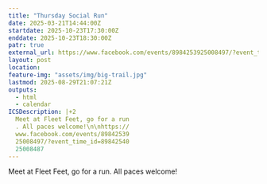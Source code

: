 ```yaml
---
title: "Thursday Social Run"
date: 2025-03-21T14:44:00Z
startdate: 2025-10-23T17:30:00Z
enddate: 2025-10-23T18:30:00Z
patr: true
external_url: https://www.facebook.com/events/8984253925008497/?event_time_id=8984254025008487
layout: post
location: 
feature-img: "assets/img/big-trail.jpg"
lastmod: 2025-08-29T21:07:21Z
outputs:
  - html
  - calendar
ICSDescription: |+2
  Meet at Fleet Feet, go for a run  . All paces welcome!\n\nhttps://  www.facebook.com/events/89842539  25008497/?event_time_id=89842540  25008487
---
```


Meet at Fleet Feet, go for a run. All paces welcome!<br>
  <br>
  
